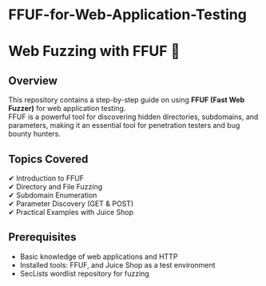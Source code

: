 # FFUF-for-Web-Application-Testing

# Web Fuzzing with FFUF 🚀

## Overview  
This repository contains a step-by-step guide on using **FFUF (Fast Web Fuzzer)** for web application testing.  
FFUF is a powerful tool for discovering hidden directories, subdomains, and parameters, making it an essential tool for penetration testers and bug bounty hunters.

## Topics Covered  
✔ Introduction to FFUF  
✔ Directory and File Fuzzing  
✔ Subdomain Enumeration  
✔ Parameter Discovery (GET & POST)  
✔ Practical Examples with Juice Shop  

## Prerequisites  
- Basic knowledge of web applications and HTTP  
- Installed tools: FFUF, and Juice Shop as a test environment  
- SecLists wordlist repository for fuzzing  
